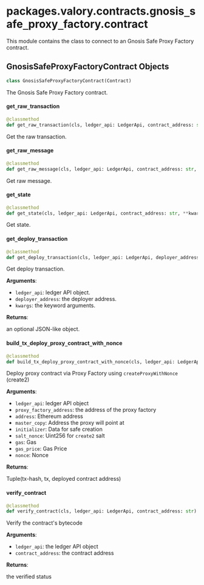 <a id="packages.valory.contracts.gnosis_safe_proxy_factory.contract"></a>

# packages.valory.contracts.gnosis`_`safe`_`proxy`_`factory.contract

This module contains the class to connect to an Gnosis Safe Proxy Factory contract.

<a id="packages.valory.contracts.gnosis_safe_proxy_factory.contract.GnosisSafeProxyFactoryContract"></a>

## GnosisSafeProxyFactoryContract Objects

```python
class GnosisSafeProxyFactoryContract(Contract)
```

The Gnosis Safe Proxy Factory contract.

<a id="packages.valory.contracts.gnosis_safe_proxy_factory.contract.GnosisSafeProxyFactoryContract.get_raw_transaction"></a>

#### get`_`raw`_`transaction

```python
@classmethod
def get_raw_transaction(cls, ledger_api: LedgerApi, contract_address: str, **kwargs: Any) -> Optional[JSONLike]
```

Get the raw transaction.

<a id="packages.valory.contracts.gnosis_safe_proxy_factory.contract.GnosisSafeProxyFactoryContract.get_raw_message"></a>

#### get`_`raw`_`message

```python
@classmethod
def get_raw_message(cls, ledger_api: LedgerApi, contract_address: str, **kwargs: Any) -> Optional[bytes]
```

Get raw message.

<a id="packages.valory.contracts.gnosis_safe_proxy_factory.contract.GnosisSafeProxyFactoryContract.get_state"></a>

#### get`_`state

```python
@classmethod
def get_state(cls, ledger_api: LedgerApi, contract_address: str, **kwargs: Any) -> Optional[JSONLike]
```

Get state.

<a id="packages.valory.contracts.gnosis_safe_proxy_factory.contract.GnosisSafeProxyFactoryContract.get_deploy_transaction"></a>

#### get`_`deploy`_`transaction

```python
@classmethod
def get_deploy_transaction(cls, ledger_api: LedgerApi, deployer_address: str, **kwargs: Any) -> Optional[JSONLike]
```

Get deploy transaction.

**Arguments**:

- `ledger_api`: ledger API object.
- `deployer_address`: the deployer address.
- `kwargs`: the keyword arguments.

**Returns**:

an optional JSON-like object.

<a id="packages.valory.contracts.gnosis_safe_proxy_factory.contract.GnosisSafeProxyFactoryContract.build_tx_deploy_proxy_contract_with_nonce"></a>

#### build`_`tx`_`deploy`_`proxy`_`contract`_`with`_`nonce

```python
@classmethod
def build_tx_deploy_proxy_contract_with_nonce(cls, ledger_api: LedgerApi, proxy_factory_address: str, master_copy: str, address: str, initializer: bytes, salt_nonce: int, gas: Optional[int] = None, gas_price: Optional[int] = None, nonce: Optional[int] = None) -> Tuple[TxParams, str]
```

Deploy proxy contract via Proxy Factory using `createProxyWithNonce` (create2)

**Arguments**:

- `ledger_api`: ledger API object
- `proxy_factory_address`: the address of the proxy factory
- `address`: Ethereum address
- `master_copy`: Address the proxy will point at
- `initializer`: Data for safe creation
- `salt_nonce`: Uint256 for `create2` salt
- `gas`: Gas
- `gas_price`: Gas Price
- `nonce`: Nonce

**Returns**:

Tuple(tx-hash, tx, deployed contract address)

<a id="packages.valory.contracts.gnosis_safe_proxy_factory.contract.GnosisSafeProxyFactoryContract.verify_contract"></a>

#### verify`_`contract

```python
@classmethod
def verify_contract(cls, ledger_api: LedgerApi, contract_address: str) -> JSONLike
```

Verify the contract's bytecode

**Arguments**:

- `ledger_api`: the ledger API object
- `contract_address`: the contract address

**Returns**:

the verified status


